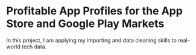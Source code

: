# Profitable App Profiles for the App Store and Google Play Markets

In this project, I am applying my importing and data cleaning skills to real-world tech data.
